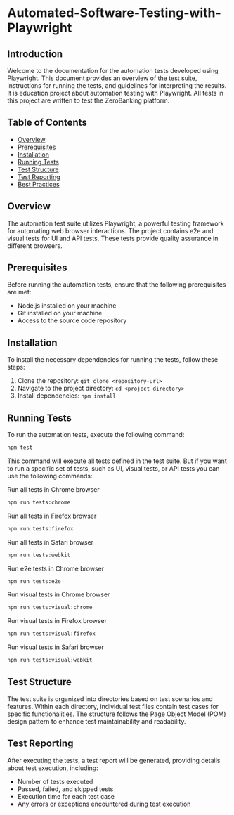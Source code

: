 # Automated-Software-Testing-with-Playwright

## Introduction
Welcome to the documentation for the automation tests developed using Playwright. This document provides an overview of the test suite, instructions for running the tests, and guidelines for interpreting the results.
It is education project about automation testing with Playwright. All tests in this project are written to test the ZeroBanking platform.

## Table of Contents

<!-- toc -->

- [Overview](#overview)
- [Prerequisites](#prerequisites)
- [Installation](#installation)
- [Running Tests](#running-tests)
- [Test Structure](#test-structure)
- [Test Reporting](#test-reporting)
- [Best Practices](#best-practices)

<!-- tocstop -->

## Overview

The automation test suite utilizes Playwright, a powerful testing framework for automating web browser interactions. The project contains e2e and visual tests for UI and API tests. These tests provide quality assurance in different browsers.

## Prerequisites

Before running the automation tests, ensure that the following prerequisites are met:

- Node.js installed on your machine
- Git installed on your machine
- Access to the source code repository

## Installation

To install the necessary dependencies for running the tests, follow these steps:

1. Clone the repository: `git clone <repository-url>`
2. Navigate to the project directory: `cd <project-directory>`
3. Install dependencies: `npm install`

## Running Tests

To run the automation tests, execute the following command:

```bash
npm test
```

This command will execute all tests defined in the test suite.
But if you want to run a specific set of tests, such as UI, visual tests, or API tests you can use the following commands:

Run all tests in Chrome browser
```bash
npm run tests:chrome
```
Run all tests in Firefox browser
```bash
npm run tests:firefox
```
Run all tests in Safari browser
```bash
npm run tests:webkit
```
Run e2e tests in Chrome browser
```bash
npm run tests:e2e
```
Run visual tests in Chrome browser
```bash
npm run tests:visual:chrome
```
Run visual tests in Firefox browser
```bash
npm run tests:visual:firefox
```
Run visual tests in Safari browser
```bash
npm run tests:visual:webkit
```

## Test Structure

The test suite is organized into directories based on test scenarios and features. Within each directory, individual test files contain test cases for specific functionalities. The structure follows the Page Object Model (POM) design pattern to enhance test maintainability and readability.

## Test Reporting

After executing the tests, a test report will be generated, providing details about test execution, including:

- Number of tests executed
- Passed, failed, and skipped tests
- Execution time for each test case
- Any errors or exceptions encountered during test execution
